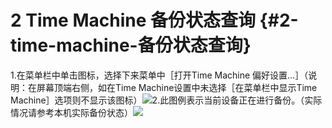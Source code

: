 # 2 Time Machine 备份状态查询 {#2-time-machine-备份状态查询}

1.在菜单栏中单击图标，选择下来菜单中［打开Time Machine 偏好设置…］（说明：在屏幕顶端右侧，如在Time Machine设置中未选择［在菜单栏中显示Time Machine］选项则不显示该图标）![](https://ws3.sinaimg.cn/large/006tNc79ly1fj2xf9k69fj317v0by76g.jpg)2.此图例表示当前设备正在进行备份。（实际情况请参考本机实际备份状态）![](https://ws2.sinaimg.cn/large/006tNc79ly1fj2xfoekn7j31c10hnacy.jpg)

